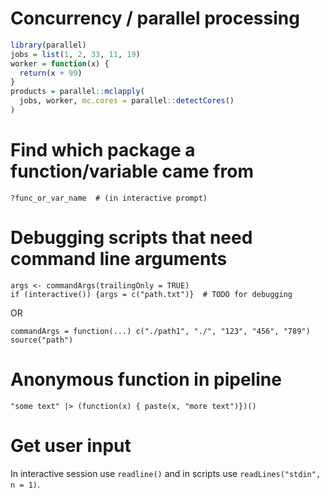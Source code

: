 # Concurrency / parallel processing

```R
library(parallel)
jobs = list(1, 2, 33, 11, 19)
worker = function(x) {
  return(x + 99)
}
products = parallel::mclapply(
  jobs, worker, mc.cores = parallel::detectCores()
)
```

# Find which package a function/variable came from

    ?func_or_var_name  # (in interactive prompt)

# Debugging scripts that need command line arguments

    args <- commandArgs(trailingOnly = TRUE)
    if (interactive()) {args = c("path.txt")}  # TODO for debugging

OR

    commandArgs = function(...) c("./path1", "./", "123", "456", "789")
    source("path")

# Anonymous function in pipeline

    "some text" |> (function(x) { paste(x, "more text")})()

# Get user input

In interactive session use `readline()` and in scripts use `readLines("stdin", n = 1)`.


